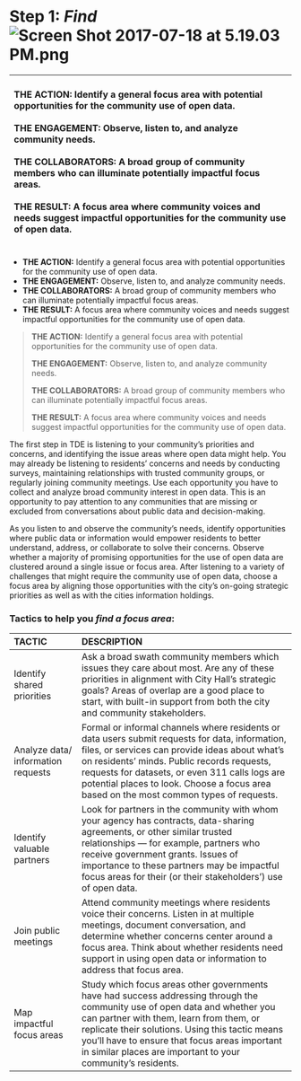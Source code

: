 # Step 1: _Find_ ![](https://lh5.googleusercontent.com/iTa5pxWgGBzU4vN-fEvJgV2yet4MoMyEaCNpJvYi-qgZPXz_ZWfLuhQVkdWs1Ny5yUy-P88OYcMKt6-nWaBqga1lbQcBfmw29lB7cpeZ5i9Raa7koamw90AD7ULBFyYDudB768mq "Screen Shot 2017-07-18 at 5.19.03 PM.png")

| <br>THE ACTION: Identify a general focus area with potential opportunities for the community use of open data.<br><br>THE ENGAGEMENT: Observe, listen to, and analyze community needs.<br><br>THE COLLABORATORS: A broad group of community members who can illuminate potentially impactful focus areas.<br><br>THE RESULT: A focus area where community voices and needs suggest impactful opportunities for the community use of open data.<br><br> |
| :--- |


* **THE ACTION:** Identify a general focus area with potential opportunities for the community use of open data.
* **THE ENGAGEMENT:** Observe, listen to, and analyze community needs.
* **THE COLLABORATORS:** A broad group of community members who can illuminate potentially impactful focus areas.
* **THE RESULT:** A focus area where community voices and needs suggest impactful opportunities for the community use of open data.

> **THE ACTION:** Identify a general focus area with potential opportunities for the community use of open data.
>
> **THE ENGAGEMENT:** Observe, listen to, and analyze community needs.
>
> **THE COLLABORATORS:** A broad group of community members who can illuminate potentially impactful focus areas.
>
> **THE RESULT:** A focus area where community voices and needs suggest impactful opportunities for the community use of open data.

The first step in TDE is listening to your community’s priorities and concerns, and identifying the issue areas where open data might help. You may already be listening to residents’ concerns and needs by conducting surveys, maintaining relationships with trusted community groups, or regularly joining community meetings. Use each opportunity you have to collect and analyze broad community interest in open data. This is an opportunity to pay attention to any communities that are missing or excluded from conversations about public data and decision-making.

As you listen to and observe the community’s needs, identify opportunities where public data or information would empower residents to better understand, address, or collaborate to solve their concerns. Observe whether a majority of promising opportunities for the use of open data are clustered around a single issue or focus area. After listening to a variety of challenges that might require the community use of open data, choose a focus area by aligning those opportunities with the city’s on-going strategic priorities as well as with the cities information holdings.

### Tactics to help you _find a focus area_:

| **TACTIC** | **DESCRIPTION** |
| :--- | :--- |
| Identify shared priorities | Ask a broad swath community members which issues they care about most. Are any of these priorities in alignment with City Hall’s strategic goals? Areas of overlap are a good place to start, with built-in support from both the city and community stakeholders. |
| Analyze data/ information requests | Formal or informal channels where residents or data users submit requests for data, information, files, or services can provide ideas about what’s on residents’ minds. Public records requests, requests for datasets, or even 311 calls logs are potential places to look. Choose a focus area based on the most common types of requests. |
| Identify valuable partners | Look for partners in the community with whom your agency has contracts, data-sharing agreements, or other similar trusted relationships — for example, partners who receive government grants. Issues of importance to these partners may be impactful focus areas for their \(or their stakeholders’\) use of open data. |
| Join public meetings | Attend community meetings where residents voice their concerns. Listen in at multiple meetings, document conversation, and determine whether concerns center around a focus area. Think about whether residents need support in using open data or information to address that focus area. |
| Map impactful focus areas | Study which focus areas other governments have had success addressing through the community use of open data and whether you can partner with them, learn from them, or replicate their solutions. Using this tactic means you’ll have to ensure that focus areas important in similar places are important to your community’s residents. |



